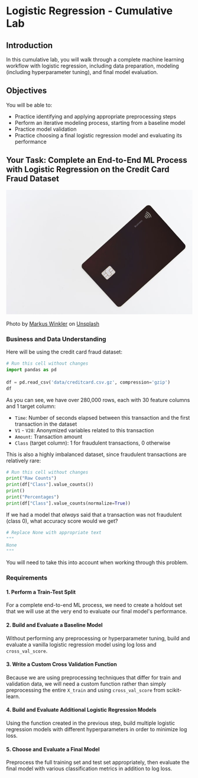 # Logistic Regression - Cumulative Lab

## Introduction

In this cumulative lab, you will walk through a complete machine learning workflow with logistic regression, including data preparation, modeling (including hyperparameter tuning), and final model evaluation.

## Objectives

You will be able to:

* Practice identifying and applying appropriate preprocessing steps
* Perform an iterative modeling process, starting from a baseline model
* Practice model validation
* Practice choosing a final logistic regression model and evaluating its performance

## Your Task: Complete an End-to-End ML Process with Logistic Regression on the Credit Card Fraud Dataset

![credit card](images/credit_card.jpg)

<span>Photo by <a href="https://unsplash.com/@markuswinkler?utm_source=unsplash&amp;utm_medium=referral&amp;utm_content=creditCopyText">Markus Winkler</a> on <a href="https://unsplash.com/collections/70397509/credit-card-payment%2C-mobile-payment%2C-online-payment?utm_source=unsplash&amp;utm_medium=referral&amp;utm_content=creditCopyText">Unsplash</a></span>

### Business and Data Understanding

Here will be using the credit card fraud dataset:


```python
# Run this cell without changes
import pandas as pd

df = pd.read_csv('data/creditcard.csv.gz', compression='gzip')  
df
```

As you can see, we have over 280,000 rows, each with 30 feature columns and 1 target column:

* `Time`: Number of seconds elapsed between this transaction and the first transaction in the dataset
* `V1` - `V28`: Anonymized variables related to this transaction
* `Amount`: Transaction amount
* `Class` (target column): 1 for fraudulent transactions, 0 otherwise

This is also a highly imbalanced dataset, since fraudulent transactions are relatively rare:


```python
# Run this cell without changes
print("Raw Counts")
print(df["Class"].value_counts())
print()
print("Percentages")
print(df["Class"].value_counts(normalize=True))
```

If we had a model that *always* said that a transaction was not fraudulent (class 0), what accuracy score would we get?


```python
# Replace None with appropriate text
"""
None
"""
```

You will need to take this into account when working through this problem.

### Requirements

#### 1. Perform a Train-Test Split

For a complete end-to-end ML process, we need to create a holdout set that we will use at the very end to evaluate our final model's performance.

#### 2. Build and Evaluate a Baseline Model

Without performing any preprocessing or hyperparameter tuning, build and evaluate a vanilla logistic regression model using log loss and `cross_val_score`.

#### 3. Write a Custom Cross Validation Function

Because we are using preprocessing techniques that differ for train and validation data, we will need a custom function rather than simply preprocessing the entire `X_train` and using `cross_val_score` from scikit-learn.

#### 4. Build and Evaluate Additional Logistic Regression Models

Using the function created in the previous step, build multiple logistic regression models with different hyperparameters in order to minimize log loss.

#### 5. Choose and Evaluate a Final Model

Preprocess the full training set and test set appropriately, then evaluate the final model with various classification metrics in addition to log loss.


```python

```

